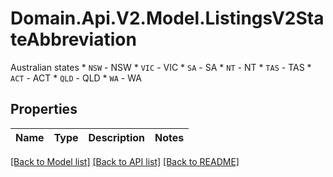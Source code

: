 # Domain.Api.V2.Model.ListingsV2StateAbbreviation
Australian states  * `NSW` - NSW * `VIC` - VIC * `SA` - SA * `NT` - NT * `TAS` - TAS * `ACT` - ACT * `QLD` - QLD * `WA` - WA
## Properties

Name | Type | Description | Notes
------------ | ------------- | ------------- | -------------

[[Back to Model list]](../README.md#documentation-for-models) [[Back to API list]](../README.md#documentation-for-api-endpoints) [[Back to README]](../README.md)

